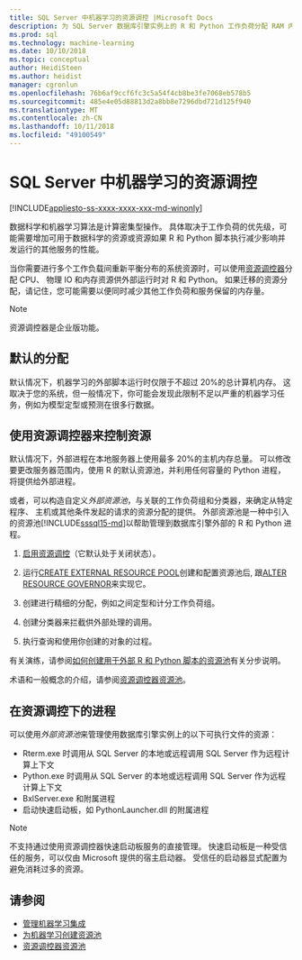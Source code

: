 ```yaml
---
title: SQL Server 中机器学习的资源调控 |Microsoft Docs
description: 为 SQL Server 数据库引擎实例上的 R 和 Python 工作负荷分配 RAM 内存、 CPU 和 IO。
ms.prod: sql
ms.technology: machine-learning
ms.date: 10/10/2018
ms.topic: conceptual
author: HeidiSteen
ms.author: heidist
manager: cgronlun
ms.openlocfilehash: 76b6af9ccf6fc3c5a54f4cb8be3fe7068eb578b5
ms.sourcegitcommit: 485e4e05d88813d2a8bb8e7296dbd721d125f940
ms.translationtype: MT
ms.contentlocale: zh-CN
ms.lasthandoff: 10/11/2018
ms.locfileid: "49100549"
---
```

# <a name="resource-governance-for-machine-learning-in-sql-server"></a>SQL Server 中机器学习的资源调控
[!INCLUDE[appliesto-ss-xxxx-xxxx-xxx-md-winonly](../../includes/appliesto-ss-xxxx-xxxx-xxx-md-winonly.md)]

数据科学和机器学习算法是计算密集型操作。 具体取决于工作负荷的优先级，可能需要增加可用于数据科学的资源或资源如果 R 和 Python 脚本执行减少影响并发运行的其他服务的性能。 

当你需要进行多个工作负载间重新平衡分布的系统资源时，可以使用[资源调控器](../../relational-databases/resource-governor/resource-governor.md)分配 CPU、 物理 IO 和内存资源供外部运行时对 R 和 Python。 如果迁移的资源分配，请记住，您可能需要以便同时减少其他工作负荷和服务保留的内存量。 

> [!NOTE] 
> 资源调控器是企业版功能。

## <a name="default-allocations"></a>默认的分配

默认情况下，机器学习的外部脚本运行时仅限于不超过 20%的总计算机内存。 这取决于您的系统，但一般情况下，你可能会发现此限制不足以严重的机器学习任务，例如为模型定型或预测在很多行数据。 

## <a name="use-resource-governor-to-control-resourcing"></a>使用资源调控器来控制资源
 
默认情况下，外部进程在本地服务器上使用最多 20%的主机内存总量。 可以修改要更改服务器范围内，使用 R 的默认资源池，并利用任何容量的 Python 进程，将提供给外部进程。

或者，可以构造自定义*外部资源池*，与关联的工作负荷组和分类器，来确定从特定程序、 主机或其他条件发起的请求的资源分配的提供。 外部资源池是一种中引入的资源池[!INCLUDE[sssql15-md](../../includes/sssql15-md.md)]以帮助管理到数据库引擎外部的 R 和 Python 进程。

1. [启用资源调控](https://docs.microsoft.com/sql/relational-databases/resource-governor/enable-resource-governor)（它默认处于关闭状态）。

2. 运行[CREATE EXTERNAL RESOURCE POOL](https://docs.microsoft.com/sql/t-sql/statements/create-external-resource-pool-transact-sql)创建和配置资源池后, 跟[ALTER RESOURCE GOVERNOR](https://docs.microsoft.com/sql/t-sql/statements/alter-resource-governor-transact-sql)来实现它。

3. 创建进行精细的分配，例如之间定型和计分工作负荷组。

4. 创建分类器来拦截供外部处理的调用。

5. 执行查询和使用你创建的对象的过程。

有关演练，请参阅[如何创建用于外部 R 和 Python 脚本的资源池](../../advanced-analytics/r/how-to-create-a-resource-pool-for-r.md)有关分步说明。

术语和一般概念的介绍，请参阅[资源调控器资源池](../../relational-databases/resource-governor/resource-governor-resource-pool.md)。

## <a name="processes-under-resource-governance"></a>在资源调控下的进程
  
 可以使用*外部资源池*来管理使用数据库引擎实例上的以下可执行文件的资源：

+ Rterm.exe 时调用从 SQL Server 的本地或远程调用 SQL Server 作为远程计算上下文
+ Python.exe 时调用从 SQL Server 的本地或远程调用 SQL Server 作为远程计算上下文
+ BxlServer.exe 和附属进程
+ 启动快速启动板，如 PythonLauncher.dll 的附属进程
  
> [!NOTE]
> 不支持通过使用资源调控器快速启动板服务的直接管理。 快速启动板是一种受信任的服务，可以仅由 Microsoft 提供的宿主启动器。 受信任的启动器显式配置为避免消耗过多的资源。
  
## <a name="see-also"></a>请参阅

+ [管理机器学习集成](../r/managing-and-monitoring-r-solutions.md)
+ [为机器学习创建资源池](../r/how-to-create-a-resource-pool-for-r.md)
+ [资源调控器资源池](../../relational-databases/resource-governor/resource-governor-resource-pool.md)
